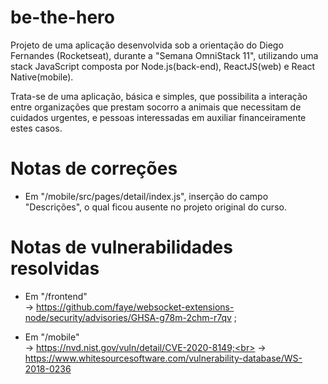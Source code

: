 # be-the-hero

Projeto de uma aplicação desenvolvida sob a orientação do Diego Fernandes (Rocketseat), durante a "Semana OmniStack 11", 
utilizando uma stack JavaScript composta por Node.js(back-end), ReactJS(web) e React Native(mobile).

Trata-se de uma aplicação, básica e simples, que possibilita a interação entre organizações que prestam socorro a animais 
que necessitam de cuidados urgentes, e pessoas interessadas em auxiliar financeiramente estes casos.

# Notas de correções

- Em "/mobile/src/pages/detail/index.js", inserção do campo "Descrições", o qual ficou ausente no projeto original do curso.

# Notas de vulnerabilidades resolvidas

- Em "/frontend" <br>
-> https://github.com/faye/websocket-extensions-node/security/advisories/GHSA-g78m-2chm-r7qv ;

- Em "/mobile" <br>
-> https://nvd.nist.gov/vuln/detail/CVE-2020-8149;<br>
-> https://www.whitesourcesoftware.com/vulnerability-database/WS-2018-0236

